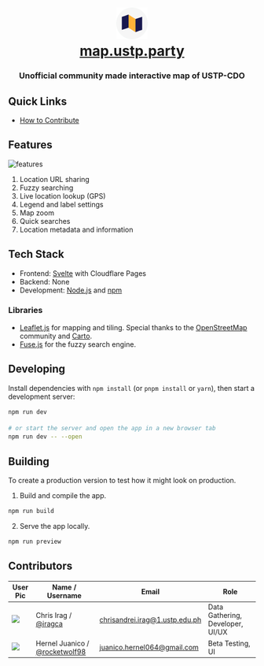 <h1 align="center">
    <img src="/static/favicon.png">
    <a href="https://map.ustp.party">
        <div align="center">map.ustp.party</div>
    </a>
</h1>
<h3 align="center" >Unofficial community made interactive map of USTP-CDO</h3>

## Quick Links

- [How to Contribute](/.github/CONTRIBUTING.md)

## Features
<img width="1878" height="1034" alt="features" src="https://github.com/user-attachments/assets/74d2ef22-ac03-4aa7-9cca-2d6f4bf3c425" />

1. Location URL sharing
2. Fuzzy searching
3. Live location lookup (GPS)
4. Legend and label settings
5. Map zoom
6. Quick searches
7. Location metadata and information


## Tech Stack

- Frontend: [Svelte](https://svelte.dev/) with Cloudflare Pages
- Backend: None
- Development: [Node.js](https://github.com/nvm-sh/nvm) and [npm](https://www.npmjs.com/)

### Libraries

- [Leaflet.js](https://leafletjs.com/) for mapping and tiling. Special thanks to the [OpenStreetMap](https://www.openstreetmap.org/) community and [Carto](https://carto.com/).
- [Fuse.js](https://www.fusejs.io/) for the fuzzy search engine.

## Developing

Install dependencies with `npm install` (or `pnpm install` or `yarn`), then start a development server:

```bash
npm run dev

# or start the server and open the app in a new browser tab
npm run dev -- --open
```

## Building

To create a production version to test how it might look on production.

1. Build and compile the app.

```bash
npm run build
```

2. Serve the app locally.

```bash
npm run preview
```

## Contributors

| User Pic                                                                     | Name / Username                | Email                          | Role                             |
| ---------------------------------------------------------------------------- | ------------------------------ | ------------------------------ | -------------------------------- |
| <img src="https://avatars.githubusercontent.com/u/187070330?v=4" width="40"> | Chris Irag / [@iragca](https://github.com/iragca)          | chrisandrei.irag@1.ustp.edu.ph | Data Gathering, Developer, UI/UX |
| <img src="https://avatars.githubusercontent.com/u/117415481?v=4" width="40"> | Hernel Juanico / [@rocketwolf98](https://github.com/rocketwolf98) | juanico.hernel064@gmail.com | Beta Testing, UI                 |
